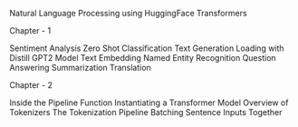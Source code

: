 Natural Language Processing using HuggingFace Transformers


Chapter - 1

Sentiment Analysis
Zero Shot Classification
Text Generation
Loading with Distill GPT2 Model
Text Embedding 
Named Entity Recognition
Question Answering
Summarization
Translation


Chapter - 2

Inside the Pipeline Function
Instantiating a Transformer Model
Overview of Tokenizers
The Tokenization Pipeline
Batching Sentence Inputs Together
